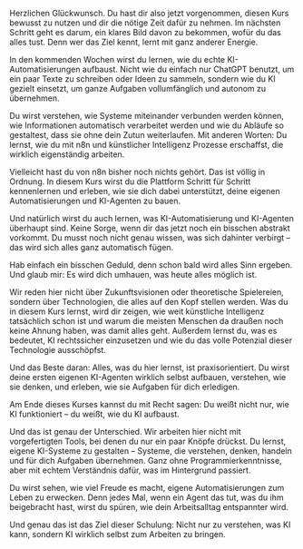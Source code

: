 Herzlichen Glückwunsch. Du hast dir also jetzt vorgenommen, diesen Kurs bewusst zu nutzen und dir die nötige Zeit dafür zu nehmen.
Im nächsten Schritt geht es darum, ein klares Bild davon zu bekommen, wofür du das alles tust.
Denn wer das Ziel kennt, lernt mit ganz anderer Energie.

In den kommenden Wochen wirst du lernen, wie du echte KI-Automatisierungen aufbaust.
Nicht wie du einfach nur ChatGPT benutzt, um ein paar Texte zu schreiben oder Ideen zu sammeln, sondern wie du KI gezielt einsetzt, um ganze Aufgaben vollumfänglich und autonom zu übernehmen.

Du wirst verstehen, wie Systeme miteinander verbunden werden können, wie Informationen automatisch verarbeitet werden und wie du Abläufe so gestaltest, dass sie ohne dein Zutun weiterlaufen.
Mit anderen Worten: Du lernst, wie du mit n8n und künstlicher Intelligenz Prozesse erschaffst, die wirklich eigenständig arbeiten.

Vielleicht hast du von n8n bisher noch nichts gehört. Das ist völlig in Ordnung.
In diesem Kurs wirst du die Plattform Schritt für Schritt kennenlernen und erleben, wie sie dich dabei unterstützt, deine eigenen Automatisierungen und KI-Agenten zu bauen.

Und natürlich wirst du auch lernen, was KI-Automatisierung und KI-Agenten überhaupt sind.
Keine Sorge, wenn dir das jetzt noch ein bisschen abstrakt vorkommt.
Du musst noch nicht genau wissen, was sich dahinter verbirgt – das wird sich alles ganz automatisch fügen.

Hab einfach ein bisschen Geduld, denn schon bald wird alles Sinn ergeben.
Und glaub mir: Es wird dich umhauen, was heute alles möglich ist.

Wir reden hier nicht über Zukunftsvisionen oder theoretische Spielereien, sondern über Technologien, die alles auf den Kopf stellen werden.
Was du in diesem Kurs lernst, wird dir zeigen, wie weit künstliche Intelligenz tatsächlich schon ist und warum die meisten Menschen da draußen noch keine Ahnung haben, was damit alles geht.
Außerdem lernst du, was es bedeutet, KI rechtssicher einzusetzen und wie du das volle Potenzial dieser Technologie ausschöpfst.

Und das Beste daran: Alles, was du hier lernst, ist praxisorientiert.
Du wirst deine ersten eigenen KI-Agenten wirklich selbst aufbauen, verstehen, wie sie denken, und erleben, wie sie Aufgaben für dich erledigen.

Am Ende dieses Kurses kannst du mit Recht sagen:
Du weißt nicht nur, wie KI funktioniert – du weißt, wie du KI aufbaust.

Und das ist genau der Unterschied.
Wir arbeiten hier nicht mit vorgefertigten Tools, bei denen du nur ein paar Knöpfe drückst.
Du lernst, eigene KI-Systeme zu gestalten – Systeme, die verstehen, denken, handeln und für dich Aufgaben übernehmen.
Ganz ohne Programmierkenntnisse, aber mit echtem Verständnis dafür, was im Hintergrund passiert.

Du wirst sehen, wie viel Freude es macht, eigene Automatisierungen zum Leben zu erwecken.
Denn jedes Mal, wenn ein Agent das tut, was du ihm beigebracht hast, wirst du spüren, wie dein Arbeitsalltag entspannter wird.

Und genau das ist das Ziel dieser Schulung:
Nicht nur zu verstehen, was KI kann, sondern KI wirklich selbst zum Arbeiten zu bringen.

